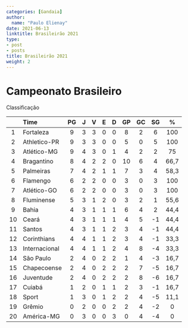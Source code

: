 ```yaml
---
categories: [Gandaia]
author:
  name: "Paulo Elienay"
date: 2021-06-13
linktitle: Brasileirão 2021
type:
- post
- posts
title: Brasileirão 2021
weight: 2
---
```

# Campeonato Brasileiro

Classificação

|        | Time          |  PG   |   J   |   V   |   E   |   D   |  GP   |  GC   |  SG   |   %   |
| :---:  | :---          | :---: | :---: | :---: | :---: | :---: | :---: | :---: | :---: | :---: |
|    1   | Fortaleza     |   9   |   3   |   3   |   0   |   0   |   8   |   2   |   6   |  100  |
|    2   | Athletico-PR  |   9   |   3   |   3   |   0   |   0   |   5   |   0   |   5   |  100  |
|    3   | Atlético-MG   |   9   |   4   |   3   |   0   |   1   |   4   |   2   |   2   |  75   |
|    4   | Bragantino    |   8   |   4   |   2   |   2   |   0   |   10  |   6   |   4   |  66,7 |
|    5   | Palmeiras     |   7   |   4   |   2   |   1   |   1   |   7   |   3   |   4   |  58,3 |
|    6   | Flamengo      |   6   |   2   |   2   |   0   |   0   |   3   |   0   |   3   |  100  |
|    7   | Atlético-GO   |   6   |   2   |   2   |   0   |   0   |   3   |   0   |   3   |  100  |
|    8   | Fluminense    |   5   |   3   |   1   |   2   |   0   |   3   |   2   |   1   |  55,6 |
|    9   | Bahia         |   4   |   3   |   1   |   1   |   1   |   6   |   4   |   2   |  44,4 |
|   10   | Ceará         |   4   |   3   |   1   |   1   |   1   |   4   |   5   |   -1  |  44,4 |
|   11   | Santos        |   4   |   3   |   1   |   1   |   2   |   3   |   4   |   -1  |  44,4 |
|   12   | Corinthians   |   4   |   4   |   1   |   1   |   2   |   3   |   4   |   -1  |  33,3 |
|   13   | Internacional |   4   |   4   |   1   |   1   |   2   |   4   |   8   |   -4  |  33,3 |
|   14   | São Paulo     |   2   |   4   |   0   |   2   |   2   |   1   |   4   |   -3  |  16,7 |
|   15   | Chapecoense   |   2   |   4   |   0   |   2   |   2   |   2   |   7   |   -5  |  16,7 |
|   16   | Juventude     |   2   |   4   |   0   |   2   |   2   |   2   |   8   |   -6  |  16,7 |
|   17   | Cuiabá        |   1   |   2   |   0   |   1   |   1   |   2   |   3   |   -1  |  16,7 |
|   18   | Sport         |   1   |   3   |   0   |   1   |   2   |   2   |   4   |   -5  |  11,1 |
|   19   | Grêmio        |   0   |   2   |   0   |   0   |   2   |   2   |   4   |   -2  |   0   |
|   20   | América-MG    |   0   |   3   |   0   |   0   |   3   |   0   |   4   |   -4  |   0   |
